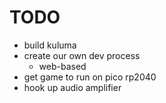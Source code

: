 # TODO

- build kuluma
- create our own dev process
  - web-based
- get game to run on pico rp2040
- hook up audio amplifier